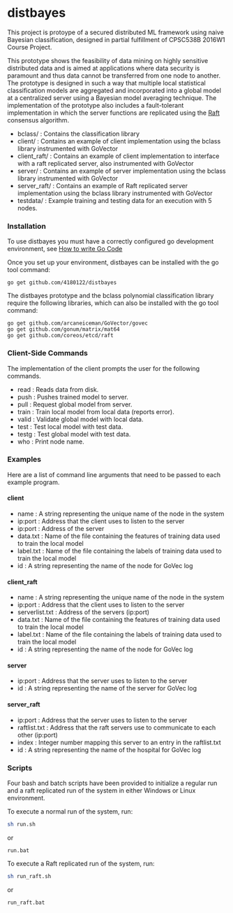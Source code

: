 # distbayes
This project is protoype of a secured distributed ML framework using naive Bayesian classification, designed in partial fulfillment of CPSC538B 2016W1 Course Project.

This prototype shows the feasibility of data mining on highly sensitive distributed data and is aimed at applications where data security is paramount and thus data cannot be transferred from one node to another. The prototype is designed in such a way that multiple local statistical classification models are aggregated and incorporated into a global model at a centralized server using a Bayesian model averaging technique. The implementation of the prototype also includes a fault-tolerant implementation in which the server functions are replicated using the [Raft](https://raft.github.io/) consensus algorithm.

* bclass/       : Contains the classification library
* client/       : Contains an example of client implementation using the bclass library instrumented with GoVector
* client_raft/  : Contains an example of client implementation to interface with a raft replicated server, also instrumented with GoVector
* server/       : Contains an example of server implementation using the bclass library instrumented with GoVector
* server_raft/  : Contains an example of Raft replicated server implementation using the bclass library instrumented with GoVector
* testdata/     : Example training and testing data for an execution with 5 nodes.

### Installation

To use distbayes you must have a correctly configured go development environment, see [How to write Go Code](https://golang.org/doc/code.html)

Once you set up your environment, distbayes can be installed with the go tool command:

```
go get github.com/4180122/distbayes
```

The distbayes prototype and the bclass polynomial classification library require the following libraries, which can also be installed with the go tool command:

```
go get github.com/arcaneiceman/GoVector/govec
go get github.com/gonum/matrix/mat64
go get github.com/coreos/etcd/raft
```

### Client-Side Commands

The implementation of the client prompts the user for the following commands.

* read  : Reads data from disk.
* push  : Pushes trained model to server.
* pull  : Request global model from server.
* train : Train local model from local data (reports error).
* valid : Validate global model with local data.
* test  : Test local model with test data.
* testg : Test global model with test data.
* who   : Print node name.

### Examples

Here are a list of command line arguments that need to be passed to each example program.

#### client
* name           : A string representing the unique name of the node in the system
* ip:port        : Address that the client uses to listen to the server
* ip:port        : Address of the server
* data.txt       : Name of the file containing the features of training data used to train the local model
* label.txt      : Name of the file containing the labels of training data used to train the local model
* id             : A string representing the name of the node for GoVec log

#### client_raft
* name           : A string representing the unique name of the node in the system
* ip:port        : Address that the client uses to listen to the server
* serverlist.txt : Address of the servers (ip:port)
* data.txt       : Name of the file containing the features of training data used to train the local model
* label.txt      : Name of the file containing the labels of training data used to train the local model
* id             : A string representing the name of the node for GoVec log

#### server
* ip:port        : Address that the server uses to listen to the server
* id             : A string representing the name of the server for GoVec log

#### server_raft
* ip:port        : Address that the server uses to listen to the server
* raftlist.txt   : Address that the raft servers use to communicate to each other (ip:port)
* index          : Integer number mapping this server to an entry in the raftlist.txt
* id             : A string representing the name of the hospital for GoVec log

### Scripts
Four bash and batch scripts have been provided to initialize a regular run and a raft replicated run of the system in either Windows or Linux environment.

To execute a normal run of the system, run:

```sh
sh run.sh
```
or
```
run.bat
```

To execute a Raft replicated run of the system, run:

```sh
sh run_raft.sh
```
or
```
run_raft.bat
```

